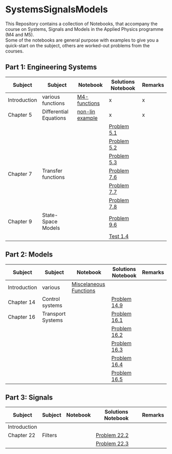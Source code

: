 # SystemsSignalsModels
This Repository contains a collection of Notebooks, that accompany the course on Systems, Signals and Models in the Applied Physics programme (M4 and M5).  
Some of the notebooks are general purpose with examples to give you a quick-start on the subject, others are worked-out problems from the courses. 
## Part 1: Engineering Systems  

| Subject | Subject | Notebook | Solutions Notebook | Remarks |
| ---- | ---- | ---- | ---- | ---- |
| Introduction | various functions| [M4-functions](https://github.com/jupyterphysics/SystemsSignalsModels/blob/master/M4Functions.ipynb)  | x | x | 
| Chapter 5 | Differential Equations| [non-lin example](https://github.com/jupyterphysics/SystemsSignalsModels/blob/master/Chapter5Example.ipynb) | x | x |
|   |   | | [Problem 5.1](https://github.com/jupyterphysics/SystemsSignalsModels/blob/master/Example5.1.ipynb) |  |
|   |   | | [Problem 5.2](https://github.com/jupyterphysics/SystemsSignalsModels/blob/master/Example5.2.ipynb) |  |
|   |   | | [Problem 5.3](https://github.com/jupyterphysics/SystemsSignalsModels/blob/master/Example5.3.ipynb) |  |
| Chapter 7  | Transfer functions  |  | [Problem 7.6](https://github.com/jupyterphysics/SystemsSignalsModels/blob/master/Problem7p6.ipynb) |  |
|   |   | | [Problem 7.7](https://github.com/jupyterphysics/SystemsSignalsModels/blob/master/Problem7p7.ipynb) |  |
|   |   | | [Problem 7.8](https://github.com/jupyterphysics/SystemsSignalsModels/blob/master/Problem7p8.ipynb) |  |
| Chapter 9  | State-Space Models|   | [Problem 9.6](https://github.com/jupyterphysics/SystemsSignalsModels/blob/master/Problem9p6.ipynb) |  |
|   |   | | [Test 1.4](https://github.com/jupyterphysics/SystemsSignalsModels/blob/master/Test1p4.ipynb) |  |

## Part 2: Models  

| Subject | Subject | Notebook | Solutions Notebook | Remarks |
| ---- | ---- | ---- | ---- | ---- |
| Introduction | various | [Miscelaneous Functions](https://github.com/jupyterphysics/SystemsSignalsModels/blob/master/MiscalaneousFunctionsM4M5.ipynb) |  |  |  
| Chapter 14  | Control systems  |  | [Problem 14.9](https://github.com/jupyterphysics/SystemsSignalsModels/blob/master/Problem14p9.ipynb) |  |
| Chapter 16  | Transport Systems  |  | [Problem 16.1](https://github.com/jupyterphysics/SystemsSignalsModels/blob/master/Problem16p1.ipynb) |  |
|   |   | | [Problem 16.2](https://github.com/jupyterphysics/SystemsSignalsModels/blob/master/Problem16p2.ipynb) |  |
|   |   | | [Problem 16.3](https://github.com/jupyterphysics/SystemsSignalsModels/blob/master/Problem16p3.ipynb) |  |
|   |   | | [Problem 16.4](https://github.com/jupyterphysics/SystemsSignalsModels/blob/master/Problem16p4.ipynb) |  |
|   |   | | [Problem 16.5](https://github.com/jupyterphysics/SystemsSignalsModels/blob/master/Problem16p5.ipynb) |  |

## Part 3: Signals  

| Subject | Subject | Notebook | Solutions Notebook | Remarks |
| ---- | ---- | ---- | ---- | ---- |
| Introduction |  |  |  |  |
| Chapter 22  | Filters  | | [Problem 22.2](https://github.com/jupyterphysics/SystemsSignalsModels/blob/master/Problem22p2.ipynb) |  |
|   |   | | [Problem 22.3](https://github.com/jupyterphysics/SystemsSignalsModels/blob/master/Problem22p3.ipynb) |  |

